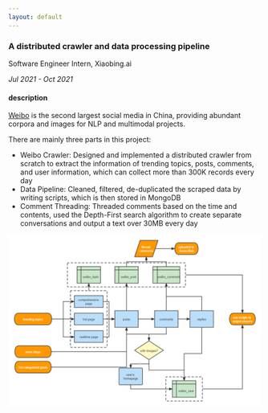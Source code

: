 ```yaml
---
layout: default 
---
```


### A distributed crawler and data processing pipeline

Software Engineer Intern, Xiaobing.ai

*Jul 2021 - Oct 2021*

#### description

[Weibo](https://weibo.com/) is the second largest social media in China, providing abundant corpora and images for NLP and multimodal projects.

There are mainly three parts in this project:

- Weibo Crawler: Designed and implemented a distributed crawler from scratch to extract the information of trending topics, posts, comments, and user information, which can collect more than 300K records every day
- Data Pipeline: Cleaned, filtered, de-duplicated the scraped data by writing scripts, which is then stored in MongoDB
- Comment Threading: Threaded comments based on the time and contents, used the Depth-First search algorithm to
  create separate conversations and output a text over 30MB every day

<a href="../assets/images/projects/weibo.png"><img src="../assets/images/projects/weibo.png"></a>



